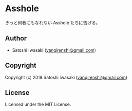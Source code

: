 # Asshole

きっと何者にもなれない Asshole たちに告げる。

## Author

* Satoshi Iwasaki (yanqirenshi@gmail.com)

## Copyright

Copyright (c) 2018 Satoshi Iwasaki (yanqirenshi@gmail.com)

## License

Licensed under the MIT License.
